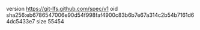 version https://git-lfs.github.com/spec/v1
oid sha256:eb6786547006e90d54f998faf4900c83b6b7e67a314c2b54b7161d64dc5433e7
size 55454
